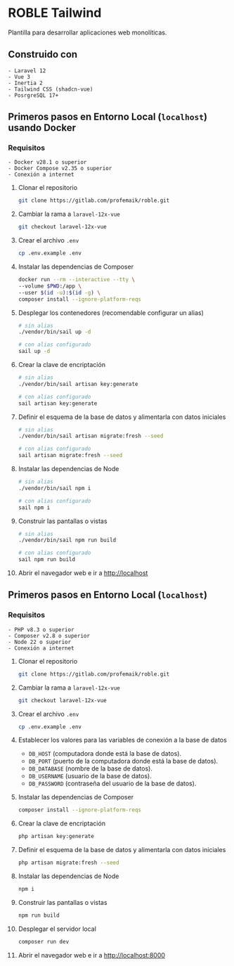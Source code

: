 # ROBLE Tailwind

Plantilla para desarrollar aplicaciones web monolíticas.

## Construido con

    - Laravel 12
    - Vue 3
    - Inertia 2
    - Tailwind CSS (shadcn-vue)
    - PosrgreSQL 17+

## Primeros pasos en Entorno Local (`localhost`) usando Docker

### Requisitos

    - Docker v28.1 o superior
    - Docker Compose v2.35 o superior
    - Conexión a internet

1. Clonar el repositorio
    ```sh
    git clone https://gitlab.com/profemaik/roble.git
    ```

2. Cambiar la rama a `laravel-12x-vue`
    ```sh
    git checkout laravel-12x-vue
    ```

3. Crear el archivo `.env`
    ```sh
    cp .env.example .env
    ```

4. Instalar las dependencias de Composer
    ```sh
    docker run --rm --interactive --tty \
    --volume $PWD:/app \
    --user $(id -u):$(id -g) \
    composer install --ignore-platform-reqs
    ```

5. Desplegar los contenedores (recomendable configurar un alias)
    ```sh
    # sin alias
    ./vendor/bin/sail up -d

    # con alias configurado
    sail up -d
    ```

6. Crear la clave de encriptación
    ```sh
    # sin alias
    ./vendor/bin/sail artisan key:generate

    # con alias configurado
    sail artisan key:generate
    ```

7. Definir el esquema de la base de datos y alimentarla con datos iniciales
    ```sh
    # sin alias
    ./vendor/bin/sail artisan migrate:fresh --seed

    # con alias configurado
    sail artisan migrate:fresh --seed
    ```

8. Instalar las dependencias de Node
    ```sh
    # sin alias
    ./vendor/bin/sail npm i

    # con alias configurado
    sail npm i
    ```

9. Construir las pantallas o vistas
    ```sh
    # sin alias
    ./vendor/bin/sail npm run build

    # con alias configurado
    sail npm run build
    ```

10. Abrir el navegador web e ir a <http://localhost>

## Primeros pasos en Entorno Local (`localhost`)

### Requisitos

    - PHP v8.3 o superior
    - Composer v2.8 o superior
    - Node 22 o superior
    - Conexión a internet

1. Clonar el repositorio
    ```sh
    git clone https://gitlab.com/profemaik/roble.git
    ```

2. Cambiar la rama a `laravel-12x-vue`
    ```sh
    git checkout laravel-12x-vue
    ```

3. Crear el archivo `.env`
    ```sh
    cp .env.example .env
    ```

4. Establecer los valores para las variables de conexión a la base de datos
    - `DB_HOST` (computadora donde está la base de datos).
    - `DB_PORT` (puerto de la computadora donde está la base de datos).
    - `DB_DATABASE` (nombre de la base de datos).
    - `DB_USERNAME` (usuario de la base de datos).
    - `DB_PASSWORD` (contraseña del usuario de la base de datos).

5. Instalar las dependencias de Composer
    ```sh
    composer install --ignore-platform-reqs
    ```

6. Crear la clave de encriptación
    ```sh
    php artisan key:generate
    ```

7. Definir el esquema de la base de datos y alimentarla con datos iniciales
    ```sh
    php artisan migrate:fresh --seed
    ```

8. Instalar las dependencias de Node
    ```sh
    npm i
    ```

9. Construir las pantallas o vistas
    ```sh
    npm run build
    ```

10. Desplegar el servidor local
    ```sh
    composer run dev
    ```

10. Abrir el navegador web e ir a <http://localhost:8000>
